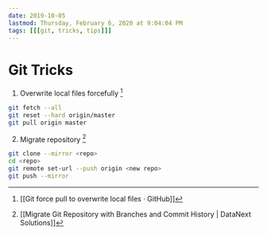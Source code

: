 ```yaml
---
date: 2019-10-05
lastmod: Thursday, February 6, 2020 at 9:04:04 PM
tags: [[[git, tricks, tips]]]
---
```

# Git Tricks

1. Overwrite local files forcefully [^E010847D8D04]

```bash
git fetch --all
git reset --hard origin/master
git pull origin master
```

2. Migrate repository [^342A79E97D91]

```bash
git clone --mirror <repo>
cd <repo>
git remote set-url --push origin <new repo>
git push --mirror
```


[^342A79E97D91]: [[Migrate Git Repository with Branches and Commit History | DataNext Solutions]]

[^E010847D8D04]: [[Git force pull to overwrite local files · GitHub]]
